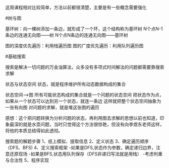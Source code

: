 这周课程相对比较简单，方法以前都很清楚，主要是有一些概念需要强化

#树与图

基环树：向一棵树添加一条边，就形成了一个环，这个结构称为基环树
N个点N-1条边的连通无向图——树
N个点N条边的连通无向图——基环树

图的深度优先遍历：利用栈遍历图
图的广度优先遍历：利用队列遍历图

#基础搜索

搜索是解决一切问题的万金油算法，众多没有多项式时间解法的问题都需要靠搜索求解

状态与状态空间
状态，就是程序维护所有动态数据构成的集合

状态空间-->图
所有可能状态构成的集合就是一个问题的状态空间
把状态作为点，如果从一个状态可以达到另一个状态，就连一条边
这样就把整个状态空间抽象为一张有向图
对问题的求解，就是堆这张图的遍历

感想：这个把问题转换为分析问题的状态，再利用图去求解的思想以前也知道，印象最深的就是水壶问题，当时只觉得这个方法很惊艳，但没有向李煜东老师这样，将他的本质总结得如此透彻。

搜索题的解题步骤
1、纸上模拟、提取信息
2、定义状态
3、确定遍历顺序（DFS、BFS)
4、定义搜索框架
   -如果是DFS,状态作为参数，确定递归边界，注意还原现场
   -如果是BFS,状态用队列保存（DFS非递归写法就是用栈）
   -考虑判重与合法性
5、程序实现
